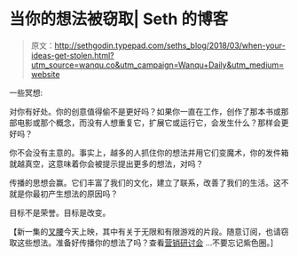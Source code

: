 # 当你的想法被窃取| Seth 的博客

> 原文：<http://sethgodin.typepad.com/seths_blog/2018/03/when-your-ideas-get-stolen.html?utm_source=wanqu.co&utm_campaign=Wanqu+Daily&utm_medium=website>

一些冥想:

对你有好处。你的创意值得偷不是更好吗？如果你一直在工作，创作了那本书或那部电影或那个概念，而没有人想重复它，扩展它或运行它，会发生什么？那样会更好吗？

你不会没有主意的。事实上，越多的人抓住你的想法并用它们变魔术，你的发件箱就越真空，这意味着你会被提示提出更多的想法，对吗？

传播的思想会赢。它们丰富了我们的文化，建立了联系，改善了我们的生活。这不就是你最初产生想法的原因吗？

目标不是荣誉。目标是改变。

【新一集的[叉腰](http://www.sethspodcast.com)今天上映，其中有关于无限和有限游戏的片段。随意订阅，也请窃取这些想法。准备好传播你的想法了吗？查看[营销研讨会](https://www.themarketingseminar.com) …不要忘记紫色圈。]